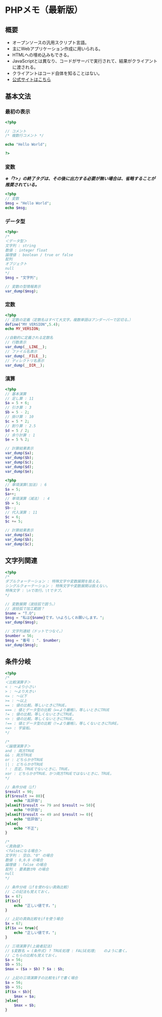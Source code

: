 # PHPメモ（最新版）
## 概要
- オープンソースの汎用スクリプト言語。
- 主にWebアプリケーション作成に用いられる。
- HTMLへの埋め込みもできる。
- JavaScriptとは異なり、コードがサーバで実行されて、結果がクライアントに渡される。
- クライアントはコード自体を知ることはない。
- [公式サイトはこちら](http://php.net/)

## 基本文法
### 最初の表示
```php
<?php

// コメント
/* 複数行コメント */

echo "Hello World"; 

?>
```
### 変数
***※「?>」の終了タグは、その後に出力する必要が無い場合は、省略することが推奨されている。***
```php
<?php
// 変数
$msg = "Hello World";
echo $msg;
```
### データ型
```php
<?php>
/*
＜データ型＞
文字列 : string
数値 : integer float
論理値 : boolean / true or false
配列
オブジェクト
null
*/
$msg = "文字列";

// 変数の型情報表示
var_dump($msg);
```
### 定数
```php
<?php
// 定数の定義（定数名はすべて大文字。複数単語はアンダーバーで区切る。）
define("MY_VERSION",5.4);
echo MY_VERSION;

//自動的に定義される定数名
// 行数表示 
var_dump(__LINE__);
// ファイル名表示
var_dump(__FILE__);
// ディレクトリ名表示
var_dump(__DIR__);
```
### 演算
```php
<?php
// 基本演算
// 足し算 : 11
$a = 5 + 6;
// 引き算 : 3
$b = 5 - 2;
// 掛け算 : 10
$c = 5 * 2;
// 割り算 : 2.5
$d = 5 / 2;
// 余り計算 : 1
$e = 5 % 2;

// 計算結果表示
var_dump($a);
var_dump($b);
var_dump($c);
var_dump($d);
var_dump($e);
```
```php
<?php
// 単項演算(加法) : 6
$a = 5;
$a++;
// 単項演算（減法） : 4
$b = 5;
$b--;
// 代入演算 : 11
$c = 6;
$c += 5;

// 計算結果表示
var_dump($a);
var_dump($b);
var_dump($c);
```
## 文字列関連
```php
<?php
/*
ダブルクォーテーション : 特殊文字や変数展開を扱える。
シングルクォーテーション : 特殊文字や変数展開は扱えない。
特殊文字 : \nで改行。\tでタブ。
*/

// 変数展開（波括弧で囲う。）
// 波括弧で加工範囲？
$name = "T.O";
$msg = "私は{$name}です。\nよろしくお願いします。";
var_dump($msg);

// 文字列連結（ドットでつなぐ。）
$number = 56;
$msg = "番号 : ". $number;
var_dump($msg);
```
## 条件分岐
```php
<?php
/*
＜比較演算子＞
< : ～より小さい
> : ～より大きい
<= : ～以下
>= : ～以上
== : 値の比較。等しいときにTRUE。
=== : 値とデータ型の比較（==より厳格）。等しいときにTRUE
!= : 値の比較。等しくないときにTRUE。
<> : 値の比較。等しくないときにTRUE。
!== : 値とデータ型の比較（!=より厳格）。等しくないときにTURE。
<=> : 宇宙船。
*/

/*
＜論理演算子＞
and : 両方TRUE
&& : 両方TRUE
or : どちらかがTRUE
|| : どちらかがTRUE
! : 否定。TRUEでないときに、TRUE。
xor : どちらかがTRUE、かつ両方TRUEではないときに、TRUE。
*/

// 条件分岐（if）
$result = 90;
if($result >= 80){
    echo "高評価";
}elseif($result <= 79 and $result >= 50){
    echo "中評価";
}elseif($result <= 49 and $result >= 0){
    echo "低評価";
}else{
    echo "不正";
}
```
```php
/*
＜真偽値＞
＜falseになる場合＞
文字列 : 空白、"0" の場合
数値 : 0,0.0 の場合
論理値 : false の場合
配列 : 要素数が0 の場合
null
*/

// 条件分岐（ifを使わない真偽比較）
// この記法も覚えておく。
$x = 67;
if($x){
    echo "正しい値です。";
}

// 上記の真偽比較をifを使う場合
$x = 67;
if($x == true){
    echo "正しい値です。";
}

// 三項演算子(上級者記法)
// $変数名 = (条件式) ? TRUE処理 : FALSE処理;　　のように書く。
// こちらの比較も覚えておく。
$a = 56;
$b = 55;
$max = ($a > $b) ? $a : $b;

// 上記の三項演算子の比較をifで書く場合
$a = 56;
$b = 55;
if($a < $b){
    $max = $a;
}else{
    $max = $b;
}
```
